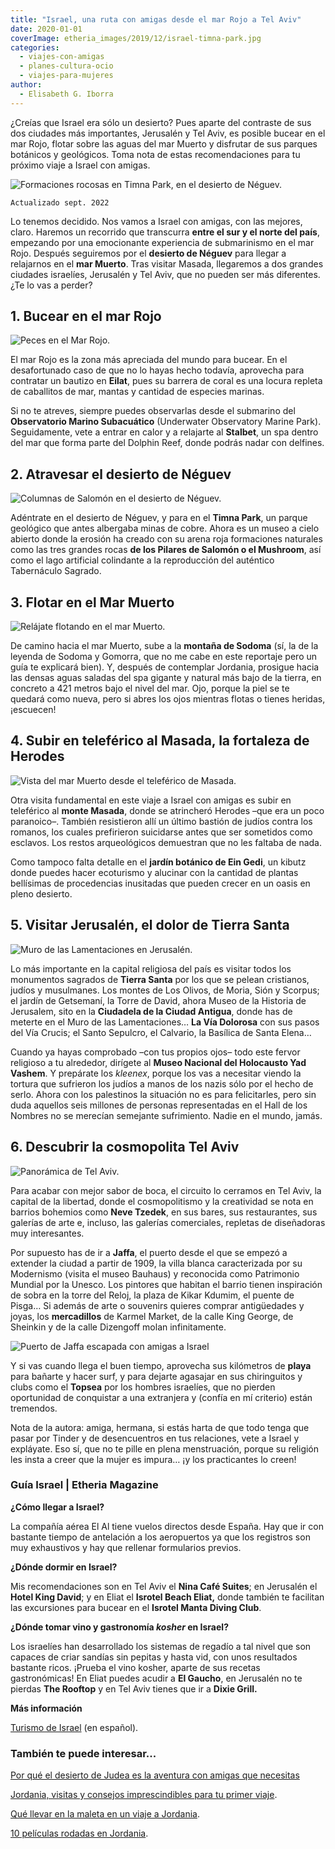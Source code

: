 ```yaml
---
title: "Israel, una ruta con amigas desde el mar Rojo a Tel Aviv"
date: 2020-01-01
coverImage: etheria_images/2019/12/israel-timna-park.jpg
categories: 
  - viajes-con-amigas
  - planes-cultura-ocio
  - viajes-para-mujeres
author: 
  - Elisabeth G. Iborra
---
```


¿Creías que Israel era sólo un desierto? Pues aparte del contraste de sus dos ciudades 
más importantes, Jerusalén y Tel Aviv, es posible bucear en el mar Rojo, flotar sobre 
las aguas del mar Muerto y disfrutar de sus parques botánicos y geológicos. Toma nota de 
estas recomendaciones para tu próximo viaje a Israel con amigas. 

![Formaciones rocosas en Timna Park, en el desierto de Néguev.](etheria_images/2019/12/israel-timna-park-900x600.jpg "Formaciones rocosas en Timna Park, en el desierto de Néguev.")

```
Actualizado sept. 2022
```

Lo tenemos decidido. Nos vamos a Israel con amigas, con las mejores, claro. Haremos un 
recorrido que transcurra **entre el sur y el norte del país**, empezando por una 
emocionante experiencia de submarinismo en el mar Rojo. Después seguiremos por el 
**desierto de Néguev** para llegar a relajarnos en el **mar Muerto**. Tras visitar 
Masada, llegaremos a dos grandes ciudades israelíes, Jerusalén y Tel Aviv, que no pueden 
ser más diferentes. ¿Te lo vas a perder? 

## 1\. Bucear en el mar Rojo

![Peces en el Mar Rojo.](etheria_images/2019/12/israel-mar-rojo-900x675.jpg "Peces en el Mar Rojo. © Vitaly Paykov")

El mar Rojo es la zona más apreciada del mundo para bucear. En el desafortunado caso de 
que no lo hayas hecho todavía, aprovecha para contratar un bautizo en **Eilat**, pues su 
barrera de coral es una locura repleta de caballitos de mar, mantas y cantidad de 
especies marinas. 

Si no te atreves, siempre puedes observarlas desde el submarino del **Observatorio 
Marino Subacuático** (Underwater Observatory Marine Park). Seguidamente, vete a entrar 
en calor y a relajarte al **Stalbet**, un spa dentro del mar que forma parte del Dolphin 
Reef, donde podrás nadar con delfines. 

## 2\. Atravesar el desierto de Néguev

![Columnas de Salomón en el desierto de Néguev.](etheria_images/2019/12/israel-desierto-neguev-900x600.jpg "Columnas de Salomón en el desierto de Néguev.")

Adéntrate en el desierto de Néguev, y para en el **Timna Park**, un parque geológico que 
antes albergaba minas de cobre. Ahora es un museo a cielo abierto donde la erosión ha 
creado con su arena roja formaciones naturales como las tres grandes rocas **de los 
Pilares de Salomón o el Mushroom**, así como el lago artificial colindante a la 
reproducción del auténtico Tabernáculo Sagrado. 

## 3\. Flotar en el Mar Muerto

![Relájate flotando en el mar Muerto.](etheria_images/2019/12/israel-mar-muerto-900x666.jpg "Relájate flotando en el mar Muerto. © Avi Naim")

De camino hacia el mar Muerto, sube a la **montaña de Sodoma** (sí, la de la leyenda de 
Sodoma y Gomorra, que no me cabe en este reportaje pero un guía te explicará bien). Y, 
después de contemplar Jordania, prosigue hacia las densas aguas saladas del spa gigante 
y natural más bajo de la tierra, en concreto a 421 metros bajo el nivel del mar. Ojo, 
porque la piel se te quedará como nueva, pero si abres los ojos mientras flotas o tienes 
heridas, ¡escuecen! 

## 4\. Subir en teleférico al Masada, la fortaleza de Herodes

![Vista del mar Muerto desde el teleférico de Masada.](etheria_images/2019/12/buenas-dicas-sxr5bVZOHRs-unsplash-900x600.jpg "Vista del mar Muerto desde el teleférico de Masada. © Buenas Dicas")

Otra visita fundamental en este viaje a Israel con amigas es subir en teleférico al 
**monte Masada**, donde se atrincheró Herodes –que era un poco paranoico–. También 
resistieron allí un último bastión de judíos contra los romanos, los cuales prefirieron 
suicidarse antes que ser sometidos como esclavos. Los restos arqueológicos demuestran 
que no les faltaba de nada. 

Como tampoco falta detalle en el **jardín botánico de Ein Gedi**, un kibutz donde puedes 
hacer ecoturismo y alucinar con la cantidad de plantas bellísimas de procedencias 
inusitadas que pueden crecer en un oasis en pleno desierto. 

## 5\. Visitar Jerusalén, el dolor de Tierra Santa

![Muro de las Lamentaciones en Jerusalén.](etheria_images/2019/12/israel-muro-lamentaciones-900x600.jpg "Muro de las Lamentaciones en Jerusalén. © Dave Herring")

Lo más importante en la capital religiosa del país es visitar todos los monumentos 
sagrados de **Tierra Santa** por los que se pelean cristianos, judíos y musulmanes. Los 
montes de Los Olivos, de Moria, Sión y Scorpus; el jardín de Getsemaní, la Torre de 
David, ahora Museo de la Historia de Jerusalem, sito en la **Ciudadela de la Ciudad 
Antigua**, donde has de meterte en el Muro de las Lamentaciones… **La Vía Dolorosa** con 
sus pasos del Vía Crucis; el Santo Sepulcro, el Calvario, la Basílica de Santa Elena… 

Cuando ya hayas comprobado –con tus propios ojos– todo este fervor religioso a tu 
alrededor, dirígete al **Museo Nacional del Holocausto Yad Vashem**. Y prepárate los 
_kleenex_, porque los vas a necesitar viendo la tortura que sufrieron los judíos a manos 
de los nazis sólo por el hecho de serlo. Ahora con los palestinos la situación no es 
para felicitarles, pero sin duda aquellos seis millones de personas representadas en el 
Hall de los Nombres no se merecían semejante sufrimiento. Nadie en el mundo, jamás. 

## 6\. Descubrir la cosmopolita Tel Aviv

![Panorámica de Tel Aviv.](etheria_images/2019/12/israle-tel-aviv-900x675.jpg "Panorámica de Tel Aviv. © Shai Pal")

Para acabar con mejor sabor de boca, el circuito lo cerramos en Tel Aviv, la capital de 
la libertad, donde el cosmopolitismo y la creatividad se nota en barrios bohemios como 
**Neve Tzedek**, en sus bares, sus restaurantes, sus galerías de arte e, incluso, las 
galerías comerciales, repletas de diseñadoras muy interesantes. 

Por supuesto has de ir a **Jaffa**, el puerto desde el que se empezó a extender la 
ciudad a partir de 1909, la villa blanca caracterizada por su Modernismo (visita el 
museo Bauhaus) y reconocida como Patrimonio Mundial por la Unesco. Los pintores que 
habitan el barrio tienen inspiración de sobra en la torre del Reloj, la plaza de Kikar 
Kdumim, el puente de Pisga… Si además de arte o souvenirs quieres comprar antigüedades y 
joyas, los **mercadillos** de Karmel Market, de la calle King George, de Sheinkin y de 
la calle Dizengoff molan infinitamente. 

![Puerto de Jaffa  escapada con amigas a Israel](etheria_images/2019/12/israel-jaffa-900x619.jpg "Puerto de Jaffa.")

Y si vas cuando llega el buen tiempo, aprovecha sus kilómetros de **playa** para bañarte 
y hacer surf, y para dejarte agasajar en sus chiringuitos y clubs como el **Topsea** por 
los hombres israelíes, que no pierden oportunidad de conquistar a una extranjera y 
(confía en mí criterio) están tremendos. 

Nota de la autora: amiga, hermana, si estás harta de que todo tenga que pasar por Tinder 
y de desencuentros en tus relaciones, vete a Israel y expláyate. Eso sí, que no te pille 
en plena menstruación, porque su religión les insta a creer que la mujer es impura… ¡y 
los practicantes lo creen! 

### Guía Israel | Etheria Magazine

**¿Cómo llegar a Israel?** 

La compañía aérea El Al tiene vuelos directos desde España. Hay que ir con bastante 
tiempo de antelación a los aeropuertos ya que los registros son muy exhaustivos y hay 
que rellenar formularios previos. 

**¿Dónde dormir en Israel?** 

Mis recomendaciones son en Tel Aviv el **Nina Café Suites**; en Jerusalén el **Hotel 
King David**; y en Eliat el **Isrotel Beach Eliat,** donde también te facilitan las 
excursiones para bucear en el **Isrotel Manta Diving Club**. 

**¿Dónde tomar vino y gastronomía _kosher_ en Israel?** 

Los israelíes han desarrollado los sistemas de regadío a tal nivel que son capaces de 
criar sandías sin pepitas y hasta vid, con unos resultados bastante ricos. ¡Prueba el 
vino kosher, aparte de sus recetas gastronómicas! En Eliat puedes acudir a **El 
Gaucho**, en Jerusalén no te pierdas **The Rooftop** y en Tel Aviv tienes que ir a 
**Dixie Grill.** 

**Más información** 

[Turismo de Israel](https://info.goisrael.com/es/) (en español). 

### También te puede interesar...

[Por qué el desierto de Judea es la aventura con amigas que 
necesitas](https://etheriamagazine.com/2022/05/09/viaje-al-desierto-judea-israel/) 

[Jordania, visitas y consejos imprescindibles para tu primer 
viaje](https://etheriamagazine.com/2020/12/18/jordania-visitas-imprescindibles-y-consejos-si-viajas-sola/). 

[Qué llevar en la maleta en un viaje a 
Jordania](https://etheriamagazine.com/2020/01/23/que-llevar-en-la-maleta-en-un-viaje-a-jordania/). 

[10 películas rodadas en 
Jo](https://etheriamagazine.com/2019/08/06/viajes-cine-peliculas-rodadas-en-jordania/)[r](https://etheriamagazine.com/2019/08/06/viajes-cine-peliculas-rodadas-en-jordania/)[dania](https://etheriamagazine.com/2019/08/06/viajes-cine-peliculas-rodadas-en-jordania/).
